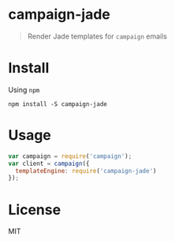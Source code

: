 # campaign-jade

> Render Jade templates for `campaign` emails

# Install

Using `npm`

```shell
npm install -S campaign-jade
```

# Usage

```js
var campaign = require('campaign');
var client = campaign({
  templateEngine: require('campaign-jade')
});
```

# License

MIT
